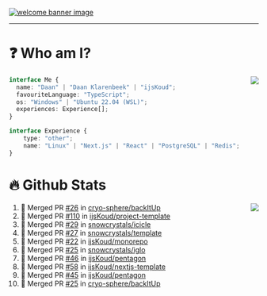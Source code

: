 <h1 align="center" style="display:none;"></h1>

<a href="https://ijskoud.dev/"><img src="https://cdn.ijskoud.dev/files/IIcds5oPKl.png" alt="welcome banner image" /></a>

---

# ❓ Who am I?

<img align="right" src="http://gh-stats.ijskoud.dev/api/top-langs?username=ijsKoud&cache_seconds=1800&layout=compact&hide_border=true&hide_rank=true&show_icons=true&theme=dark&title_color=ffffff&hide_border=true&locale=en" />

```typescript
interface Me {
  name: "Daan" | "Daan Klarenbeek" | "ijsKoud";
  favouriteLanguage: "TypeScript";
  os: "Windows" | "Ubuntu 22.04 (WSL)";
  experiences: Experience[];
}

interface Experience {
    type: "other";
    name: "Linux" | "Next.js" | "React" | "PostgreSQL" | "Redis";
}
```

# 🔥 Github Stats

<img align="right" src="http://gh-stats.ijskoud.dev/api? username=ijsKoud&cache_seconds=1800&hide_border=true&hide_rank=true&show_icons=true&theme=dark&title_color=ffffff&hide_border=true&locale=en">

<!--START_SECTION:activity-->
1. 🎉 Merged PR [#26](https://github.com/cryo-sphere/backItUp/pull/26) in [cryo-sphere/backItUp](https://github.com/cryo-sphere/backItUp)
2. 🎉 Merged PR [#110](https://github.com/ijsKoud/project-template/pull/110) in [ijsKoud/project-template](https://github.com/ijsKoud/project-template)
3. 🎉 Merged PR [#29](https://github.com/snowcrystals/icicle/pull/29) in [snowcrystals/icicle](https://github.com/snowcrystals/icicle)
4. 🎉 Merged PR [#27](https://github.com/snowcrystals/template/pull/27) in [snowcrystals/template](https://github.com/snowcrystals/template)
5. 🎉 Merged PR [#22](https://github.com/ijsKoud/monorepo/pull/22) in [ijsKoud/monorepo](https://github.com/ijsKoud/monorepo)
6. 🎉 Merged PR [#25](https://github.com/snowcrystals/iglo/pull/25) in [snowcrystals/iglo](https://github.com/snowcrystals/iglo)
7. 🎉 Merged PR [#46](https://github.com/ijsKoud/pentagon/pull/46) in [ijsKoud/pentagon](https://github.com/ijsKoud/pentagon)
8. 🎉 Merged PR [#58](https://github.com/ijsKoud/nextjs-template/pull/58) in [ijsKoud/nextjs-template](https://github.com/ijsKoud/nextjs-template)
9. 🎉 Merged PR [#45](https://github.com/ijsKoud/pentagon/pull/45) in [ijsKoud/pentagon](https://github.com/ijsKoud/pentagon)
10. 🎉 Merged PR [#25](https://github.com/cryo-sphere/backItUp/pull/25) in [cryo-sphere/backItUp](https://github.com/cryo-sphere/backItUp)
<!--END_SECTION:activity-->

<h1 align="center" style="display:none;"></h1>
